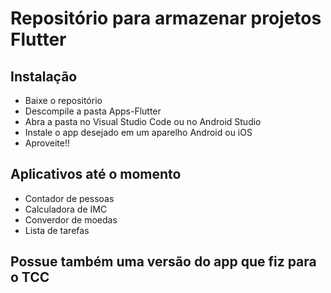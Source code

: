 # Repositório para armazenar projetos Flutter
 
## Instalação
 
* Baixe o repositório
* Descompile a pasta Apps-Flutter
* Abra a pasta no Visual Studio Code ou no Android Studio
* Instale o app desejado em um aparelho Android ou iOS
* Aproveite!!

## Aplicativos até o momento

* Contador de pessoas
* Calculadora de IMC
* Converdor de moedas
* Lista de tarefas

## Possue também uma versão do app que fiz para o TCC